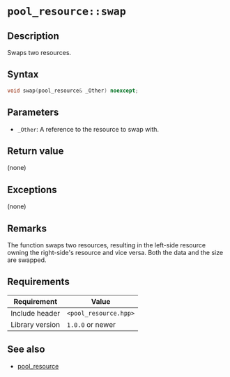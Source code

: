 # `pool_resource::swap`

## Description

Swaps two resources.

## Syntax

```cpp
void swap(pool_resource& _Other) noexcept;
```

## Parameters

- `_Other`: A reference to the resource to swap with.

## Return value

(none)

## Exceptions

(none)

## Remarks

The function swaps two resources, resulting in the left-side resource owning the right-side's resource and vice versa. Both the data and the size are swapped.

## Requirements

| Requirement     | Value                 |
|-----------------|-----------------------|
| Include header  | `<pool_resource.hpp>` |
| Library version | `1.0.0` or newer      |

## See also

- [pool_resource](pool_resource.md)
